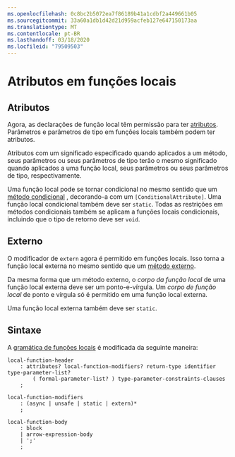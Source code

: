 ```yaml
---
ms.openlocfilehash: 0c8bc2b5072ea7f86189b41a1cdbf2a449661b05
ms.sourcegitcommit: 33a60a1db1d42d21d959acfeb127e647150173aa
ms.translationtype: MT
ms.contentlocale: pt-BR
ms.lasthandoff: 03/18/2020
ms.locfileid: "79509503"
---
```

# <a name="attributes-on-local-functions"></a>Atributos em funções locais

## <a name="attributes"></a>Atributos

Agora, as declarações de função local têm permissão para ter [atributos](../spec/attributes.md). Parâmetros e parâmetros de tipo em funções locais também podem ter atributos.

Atributos com um significado especificado quando aplicados a um método, seus parâmetros ou seus parâmetros de tipo terão o mesmo significado quando aplicados a uma função local, seus parâmetros ou seus parâmetros de tipo, respectivamente.

Uma função local pode se tornar condicional no mesmo sentido que um [método condicional](../spec/attributes.md#the-conditional-attribute) , decorando-a com um `[ConditionalAttribute]`. Uma função local condicional também deve ser `static`. Todas as restrições em métodos condicionais também se aplicam a funções locais condicionais, incluindo que o tipo de retorno deve ser `void`.

## <a name="extern"></a>Externo

O modificador de `extern` agora é permitido em funções locais. Isso torna a função local externa no mesmo sentido que um [método externo](../spec/classes.md#external-methods).

Da mesma forma que um método externo, o *corpo da função local* de uma função local externa deve ser um ponto-e-vírgula. Um *corpo de função local* de ponto e vírgula só é permitido em uma função local externa. 

Uma função local externa também deve ser `static`.

## <a name="syntax"></a>Sintaxe

A [gramática de funções locais](csharp-7.0/local-functions.md#syntax-grammar) é modificada da seguinte maneira:
```
local-function-header
    : attributes? local-function-modifiers? return-type identifier type-parameter-list?
        ( formal-parameter-list? ) type-parameter-constraints-clauses
    ;

local-function-modifiers
    : (async | unsafe | static | extern)*
    ;

local-function-body
    : block
    | arrow-expression-body
    | ';'
    ;
```

